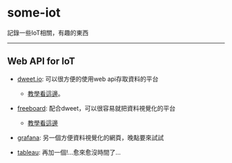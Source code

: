 # some-iot
記錄一些IoT相關，有趣的東西

----
## Web API for IoT

- [dweet.io](http://dweet.io/): 可以很方便的使用web api存取資料的平台
  - [教學看這邊](https://github.com/maloyang/some-iot/blob/master/dweet/dweet.io.ipynb)。
- [freeboard](https://freeboard.io): 配合dweet，可以很容易就把資料視覺化的平台
  - [教學看這邊](freeboard/freeboard.io.ipynb)
  

- [grafana](https://play.grafana.org/d/000000012/grafana-play-home?orgId=1): 另一個方便資料視覺化的網頁，晚點要來試試

- [tableau](https://www.tableau.com/zh-tw): 再加一個!…愈來愈沒時間了…
